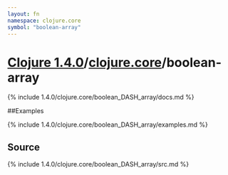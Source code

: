 ```yaml
---
layout: fn
namespace: clojure.core
symbol: "boolean-array"
---
```


# [Clojure 1.4.0](../../)/[clojure.core](../)/boolean-array

{% include 1.4.0/clojure.core/boolean_DASH_array/docs.md %}

##Examples

{% include 1.4.0/clojure.core/boolean_DASH_array/examples.md %}
## Source
{% include 1.4.0/clojure.core/boolean_DASH_array/src.md %}


